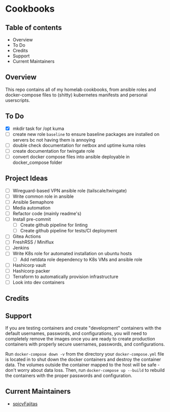 # Cookbooks

## Table of contents

- Overview
- To Do
- Credits
- Support
- Current Maintainers

## Overview

This repo contains all of my homelab cookbooks, from ansible roles and docker-compose files to (shitty) kubernetes manifests and personal userscripts.

## To Do

- [x] mkdir task for /opt kuma
- [ ] create new role `baseline` to ensure baseline packages are installed on servers bc not having them is annoying
- [ ] double check documentation for netbox and uptime kuma roles
- [ ] create documentation for twingate role
- [ ] convert docker compose files into ansible deployable in docker_compose folder

## Project Ideas

- [ ] Wireguard-based VPN ansible role (tailscale/twingate)
- [ ] Write common role in ansible
- [ ] Ansible Semaphore
- [ ] Media automation
- [ ] Refactor code (mainly readme's)
- [ ] Install pre-commit
  - [ ] Create github pipeline for linting
  - [ ] Create github pipeline for tests/CI deployment
- [ ] Gitea Actions
- [ ] FreshRSS / Miniflux
- [ ] Jenkins
- [ ] Write K8s role for automated installation on ubuntu hosts
  - [ ] Add netdata role dependency to K8s VMs and ansible role
- [ ] Hashicorp vault
- [ ] Hashicorp packer
- [ ] Terraform to automatically provision infrastructure
- [ ] Look into dev containers

## Credits

## Support

If you are testing containers and create "development" containers with the default usernames, passwords, and configurations, you will need to completely remove the images once you are ready to create production containers with properly secure usernames, passwords, and configurations.

Run `docker-compose down -v` from the directory your `docker-compose.yml` file is located in to shut down the docker containers and destroy the container data. The volumes outside the container mapped to the host will be safe - don't worry about data loss. Then, run `docker-compose up --build` to rebuild the containers with the proper passwords and configuration.

## Current Maintainers

- [spicyFajitas](https://github.com/spicyFajitas)
